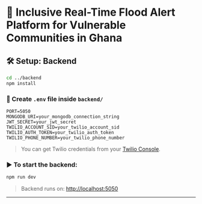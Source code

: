 # 🌊 Inclusive Real-Time Flood Alert Platform for Vulnerable Communities in Ghana
## 🛠️ Setup: Backend

```bash
cd ../backend
npm install
```

### 🔐 Create `.env` file inside `backend/`

```env
PORT=5050
MONGODB_URI=your_mongodb_connection_string
JWT_SECRET=your_jwt_secret
TWILIO_ACCOUNT_SID=your_twilio_account_sid
TWILIO_AUTH_TOKEN=your_twilio_auth_token
TWILIO_PHONE_NUMBER=your_twilio_phone_number
```

> You can get Twilio credentials from your [Twilio Console](https://www.twilio.com/console).

### ▶️ To start the backend:

```bash
npm run dev
```

> Backend runs on: [http://localhost:5050](http://localhost:5050)

---
